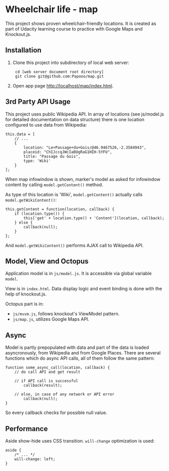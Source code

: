 Wheelchair life - map
=====================

This project shows proven wheelchair-friendly locations. It is created as part of Udacity learning course to practice with Google Maps and Knockout.js.

## Installation ##

1. Clone this project into subdirectory of local web server:

        cd [web server document root directory]
        git clone git@github.com:Papooo/map.git

2. Open app page [http://localhost/map/index.html](http://localhost/map/index.html).

## 3rd Party API Usage ##

This project uses public Wikipedia API. In array of locations (see js/model.js for detailed documentation on data structure) there is one location configured to use data from Wikipedia:

    this.data = [
        // ...
        {
            location: "Le+Passage+du+Gois/@46.9467526,-2.3584943",
            placeid: "ChIJccqJWcIaBUgRaG1HIH-5YFU",
            title: "Passage du Gois",
            type: 'Wiki'
        }
    ];

When map infowindow is shown, marker's model as asked for infowindow content by calling `model.getContent()` method.

As type of this location is 'Wiki', `model.getContent()` actually calls `model.getWikiContent()`:

    this.getContent = function(location, callback) {
        if (location.type()) {
            this['get' + location.type() + 'Content'](location, callback);
        } else {
            callback(null);
        }
    };

And `model.getWikiContent()` performs AJAX call to Wikipedia API.

## Model, View and Octopus ##

Application model is in `js/model.js`. It is accessible via global variable `model`.

View is in `index.html`. Data display logic and event binding is done with the help of knockout.js.

Octopus part is in:

* `js/mvvm.js`, follows knockout's ViewModel pattern.
* `js/map.js`, utilizes Google Maps API.

## Async ##

Model is partly prepopulated with data and part of the data is loaded asyncronously, from Wikipedia and from Google Places. There are several functions which do async API calls, all of them follow the same pattern:

    function some_async_call(location, callback) {
        // do call API and get result

        // if API call is successful
            callback(result);

        // else, in case of any network or API error
            callback(null);
    }

So every callback checks for possible null value.

## Performance ##

Aside show-hide uses CSS transition. `will-change` optimization is used:

    aside {
        /* ... */
        will-change: left;
    }
